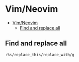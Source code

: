 # Vim/Neovim
<!--ts-->
   * [Vim/Neovim](vim.md#vimneovim)
      * [Find and replace all](vim.md#find-and-replace-all)

<!-- Added by: runner, at: Mon Feb  1 10:38:07 UTC 2021 -->

<!--te-->

## Find and replace all
```vim
:%s/replace_this/replace_with/g
```
